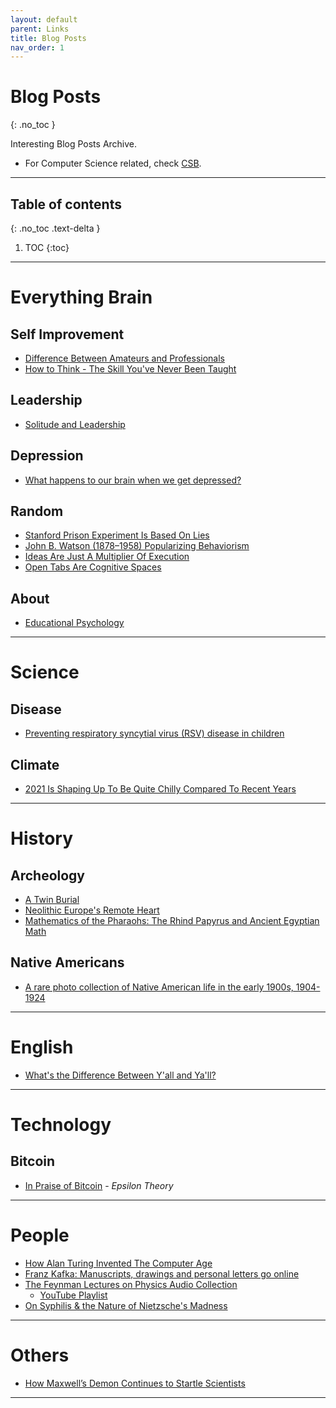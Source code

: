 ```yaml
---
layout: default
parent: Links
title: Blog Posts
nav_order: 1
---
```


#  Blog Posts
{: .no_toc }

Interesting Blog Posts Archive.

- For Computer Science related, check [CSB](../../../docs/links/blogCS).

---

## Table of contents
{: .no_toc .text-delta }

1. TOC
{:toc}

---

# Everything Brain

## Self Improvement

- [Difference Between Amateurs and Professionals](https://fs.blog/2017/08/amateurs-professionals/)
- [How to Think - The Skill You've Never Been Taught](https://fs.blog/2015/08/how-to-think/)

## Leadership

- [Solitude and Leadership](https://fs.blog/great-talks/solitude-and-leadership/)

## Depression

- [What happens to our brain when we get depressed?](https://thewalrus.ca/what-happens-to-our-brains-when-we-get-depressed/)

## Random

- [Stanford Prison Experiment Is Based On Lies](https://www.vox.com/science-and-health/2018/6/14/17464516/stanford-prison-experiment-audio)
- [John B. Watson (1878–1958) Popularizing Behaviorism](https://education.stateuniversity.com/pages/2543/Watson-John-B-1878-1958.html)
- [Ideas Are Just A Multiplier Of Execution](https://sive.rs/multiply)
- [Open Tabs Are Cognitive Spaces](https://rybakov.com/blog/open_tabs_are_cognitive_spaces/)

## About

- [Educational Psychology](https://education.stateuniversity.com/pages/1938/Educational-Psychology.html)

---

# Science

## Disease

- [Preventing respiratory syncytial virus (RSV) disease in children](https://science.sciencemag.org/content/372/6543/686)

## Climate

- [2021 Is Shaping Up To Be Quite Chilly Compared To Recent Years](https://www.discovermagazine.com/environment/2021-is-shaping-up-to-be-chilly-compared-to-recent-years)

---

# History

## Archeology

- [A Twin Burial](https://www.archaeology.org/issues/423-2105/digs/9602-digs-austria-twin-burial)
- [Neolithic Europe's Remote Heart](https://www.archaeology.org/issues/61-1301/features/327-scotland-orkney-neolithic-brodgar)
- [Mathematics of the Pharaohs: The Rhind Papyrus and Ancient Egyptian Math](https://www.ancient-origins.net/artifacts-ancient-writings/rhind-papyrus-0013004)

## Native Americans

- [A rare photo collection of Native American life in the early 1900s, 1904-1924](https://rarehistoricalphotos.com/native-american-life-photos-edward-curtis-1904-1924/)

---

# English

- [What's the Difference Between Y'all and Ya'll?](https://www.southernliving.com/culture/yall-or-ya-ll)

---

# Technology

## Bitcoin

- [In Praise of Bitcoin](https://www.epsilontheory.com/in-praise-of-bitcoin/) - *Epsilon Theory*

---

# People

- [How Alan Turing Invented The Computer Age](https://blogs.scientificamerican.com/guest-blog/how-alan-turing-invented-the-computer-age/)
- [Franz Kafka: Manuscripts, drawings and personal letters go online](https://www.bbc.com/news/in-pictures-57267874.amp)
- [The Feynman Lectures on Physics Audio Collection](https://www.feynmanlectures.caltech.edu/flptapes.html)
	- [YouTube Playlist](https://www.youtube.com/playlist?list=PLgRI7D_FXEnrCM8T1czHfJsvbQd4V1jRc)
- [On Syphilis & the Nature of Nietzsche's Madness](https://www.amacad.org/publication/syphilis-nature-nietzsches-madness)

---

# Others

- [How Maxwell’s Demon Continues to Startle Scientists](https://www.quantamagazine.org/how-maxwells-demon-continues-to-startle-scientists-20210422/)

---
